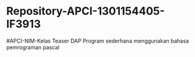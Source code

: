 # Repository-APCI-1301154405-IF3913
#APCI-NIM-Kelas
            Teaser DAP
            Program sederhana menggunakan bahasa pemrograman pascal
